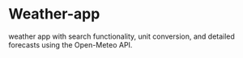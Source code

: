# Weather-app
weather app with search functionality, unit conversion, and detailed forecasts using the Open-Meteo API.
